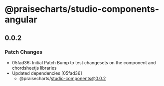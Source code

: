 # @praisecharts/studio-components-angular

## 0.0.2

### Patch Changes

- 05fad36: Initial Patch Bump to test changesets on the component and chordsheetjs libraries
- Updated dependencies [05fad36]
  - @praisecharts/studio-components@0.0.2
